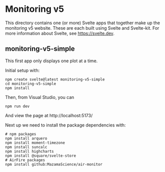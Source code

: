 # Monitoring v5

This directory contains one (or more) Svelte apps that together make up the
monitoring v5 website. These are each built using Svelte and Svelte-kit. For
more information about Svelte, see https://svelte.dev.

## monitoring-v5-simple

This first app only displays one plot at a time.

Initial setup with:

```
npm create svelte@latest monitoring-v5-simple
cd monitoring-v5-simple
npm install
```

Then, from Visual Studio, you can

```
npm run dev
```

And view the page at http://localhost:5173/

Next up we need to install the package dependencies with:

```
# npm packages
npm install arquero
npm install moment-timezone
npm install suncalc
npm install highcharts
npm install @square/svelte-store
# AirFire packages
npm install github:MazamaScience/air-monitor
```
